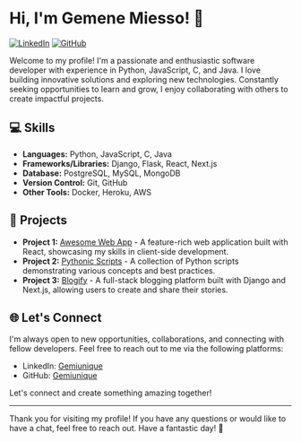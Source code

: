 <!-- Introduction -->
# Hi, I'm Gemene Miesso! 👋

[![LinkedIn](https://img.shields.io/badge/LinkedIn-Gemene@Miesso-blue?style=flat-square&logo=linkedin&color=2867B2)](http://linkedin.com/in/Gemiunique)
[![GitHub](https://img.shields.io/badge/GitHub-Gemene@Miesso-black?style=flat-square&logo=github&color=181717)](https://github.com/Gemiunique)

Welcome to my profile! I'm a passionate and enthusiastic software developer with experience in Python, JavaScript, C, and Java. I love building innovative solutions and exploring new technologies. Constantly seeking opportunities to learn and grow, I enjoy collaborating with others to create impactful projects.

<!-- Skills -->
## 💻 Skills

- **Languages:** Python, JavaScript, C, Java
- **Frameworks/Libraries:** Django, Flask, React, Next.js
- **Database:** PostgreSQL, MySQL, MongoDB
- **Version Control:** Git, GitHub
- **Other Tools:** Docker, Heroku, AWS

<!-- Projects -->
## 🚀 Projects

- **Project 1:** [Awesome Web App](https://github.com/Gemiunique/awesome-web-app) - A feature-rich web application built with React, showcasing my skills in client-side development.
- **Project 2:** [Pythonic Scripts](https://github.com/Gemiunique/pythonic-scripts) - A collection of Python scripts demonstrating various concepts and best practices.
- **Project 3:** [Blogify](https://github.com/Gemiunique/blogify) - A full-stack blogging platform built with Django and Next.js, allowing users to create and share their stories.

<!-- Connect -->
## 🌐 Let's Connect

I'm always open to new opportunities, collaborations, and connecting with fellow developers. Feel free to reach out to me via the following platforms:

- LinkedIn: [Gemiunique](https://www.linkedin.com/in/Gemiunique/)
- GitHub: [Gemiunique](https://github.com/Gemiunique)

Let's connect and create something amazing together!

<!-- Footer -->
***

Thank you for visiting my profile! If you have any questions or would like to have a chat, feel free to reach out. Have a fantastic day! 🌟
